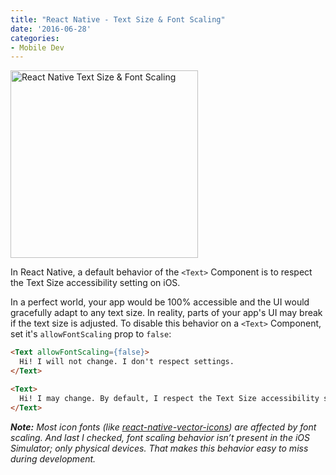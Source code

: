 ```yaml
---
title: "React Native - Text Size & Font Scaling"
date: '2016-06-28'
categories:
- Mobile Dev
---
```


<div class="image-wrapper">
  <img
    src="/images/notes/react-native-font-size-text-scaling.gif"
    alt="React Native Text Size & Font Scaling"
    width="300"
  />
</div>

In React Native, a default behavior of the `<Text>` Component is to respect the Text Size accessibility setting on iOS.

In a perfect world, your app would be 100% accessible and the UI would gracefully adapt to any text size. In reality, parts of your app's UI may break if the text size is adjusted. To disable this behavior on a `<Text>` Component, set it's `allowFontScaling` prop to `false`:

```html
<Text allowFontScaling={false}>
  Hi! I will not change. I don't respect settings.
</Text>
```

```html
<Text>
  Hi! I may change. By default, I respect the Text Size accessibility setting on iOS.
</Text>
```
_**Note:** Most icon fonts (like [react-native-vector-icons](https://github.com/oblador/react-native-vector-icons)) are affected by font scaling. And last I checked, font scaling behavior isn’t present in the iOS Simulator; only physical devices. That makes this behavior easy to miss during development._
